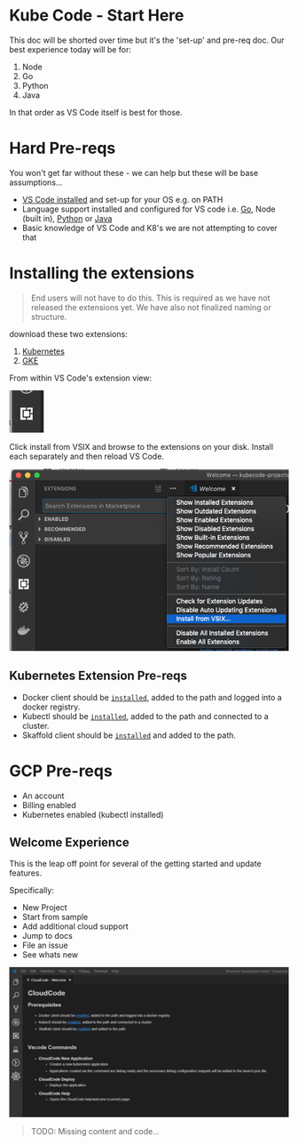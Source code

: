 # Kube Code - Start Here

This doc will be shorted over time but it's the 'set-up' and pre-req doc.  Our best experience today will be for:

1. Node
2. Go
3. Python
4. Java

In that order as VS Code itself is best for those.


# Hard Pre-reqs

You won't get far without these - we can help but these will be base assumptions...

- [VS Code installed](https://code.visualstudio.com/) and set-up for your OS e.g. on PATH
- Language support installed and configured for VS code i.e. [Go](https://marketplace.visualstudio.com/items?itemName=ms-vscode.Go), Node (built in), [Python](https://marketplace.visualstudio.com/items?itemName=ms-python.python) or [Java](https://marketplace.visualstudio.com/items?itemName=vscjava.vscode-java-debug)
- Basic knowledge of VS Code and K8's we are not attempting to cover that


# Installing the extensions
> End users will not have to do this.  This is required as we have not released the extensions yet.  We have also not finalized naming or structure.

download these two extensions:
1. [Kubernetes](https://github.com/GoogleCloudPlatform/vscode-extensions-docs/blob/master/Extensions/kubecode-kubernetes-0.0.1.vsix?raw=true)
2. [GKE](https://github.com/GoogleCloudPlatform/vscode-extensions-docs/blob/master/Extensions/kubecode-gke-0.0.1.vsix?raw=true)

From within VS Code's extension view:

![Extension Viewlet](images/extensionView.png)

Click install from VSIX and browse to the extensions on your disk.  Install each separately and then reload VS Code.

![Install from VSIX](images/installFromVSIX.png)

## Kubernetes Extension Pre-reqs 

- Docker client should be [`installed`](https://docs.docker.com/install/), added to the path and logged into a docker registry.
- Kubectl should be [`installed`](https://kubernetes.io/docs/tasks/tools/install-kubectl/), added to the path and connected to a cluster.
- Skaffold client should be [`installed`](https://github.com/GoogleContainerTools/skaffold#installation) and added to the path.

# GCP Pre-reqs

- An account
- Billing enabled
- Kubernetes enabled (kubectl installed)

## Welcome Experience

This is the leap off point for several of the getting started and update features.  

Specifically:
- New Project
- Start from sample
- Add additional cloud support
- Jump to docs
- File an issue
- See whats new

![KubeCode welcome](images/help.png)

> TODO: Missing content and code...
